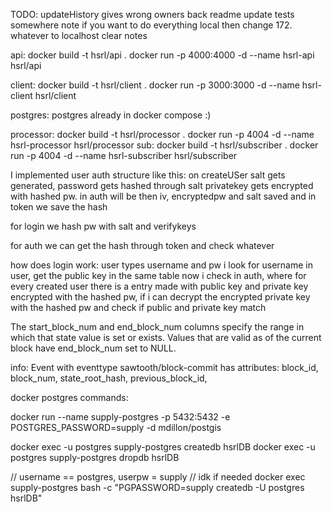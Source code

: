 TODO:
    updateHistory gives wrong owners back
    readme update
    tests
    somewhere note if you want to do everything local then change 172. whatever to localhost
    clear notes

api: 
    docker build -t hsrl/api .
    docker run -p 4000:4000 -d --name hsrl-api hsrl/api 

client: 
    docker build -t hsrl/client .
    docker run -p 3000:3000 -d --name hsrl-client hsrl/client

postgres:
    postgres already in docker compose :)

processor:
    docker build -t hsrl/processor .
    docker run -p 4004 -d --name hsrl-processor hsrl/processor
sub:
    docker build -t hsrl/subscriber .
    docker run -p 4004 -d --name hsrl-subscriber hsrl/subscriber



I implemented user auth structure like this:
on createUSer salt gets generated, password gets hashed through salt
privatekey gets encrypted with hashed pw. 
in auth will be then iv, encryptedpw and salt saved and in token we save the hash

for login we hash pw with salt and verifykeys

for auth we can get the hash through token and check whatever

how does login work: user types username and pw
i look for username in user, get the public key in the same table
now i check in auth, where for every created user there is a entry made with public key and private key encrypted with the hashed pw,
if i can decrypt the encrypted private key with the hashed pw and check if public and private key match

The start_block_num and end_block_num columns specify the range in which that state value is set or exists.
Values that are valid as of the current block have end_block_num set to NULL.


info: 
Event with eventtype sawtooth/block-commit has attributes:
block_id, block_num, state_root_hash, previous_block_id,


docker postgres commands: 

docker run --name supply-postgres -p 5432:5432 -e POSTGRES_PASSWORD=supply -d mdillon/postgis

docker exec -u postgres supply-postgres createdb hsrlDB
docker exec -u postgres supply-postgres dropdb hsrlDB


// username == postgres, userpw = supply
// idk if needed
docker exec supply-postgres bash -c "PGPASSWORD=supply createdb -U postgres hsrlDB"
